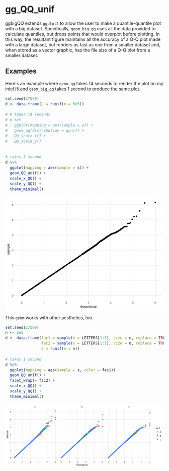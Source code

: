 <!-- README.md is generated from README.Rmd. Please edit that file -->
gg\_QQ\_unif
============

ggbigQQ extends `ggplot2` to allow the user to make a quantile-quantile plot with a big dataset. Specifically, `geom_big_qq` uses all the data provided to calculate quantiles, but drops points that would overplot before plotting. <!-- There's no use in having ten thousand points in a plot to define a line -- we can't even see most of them! --> In this way, the resultant figure maintains all the accuracy of a Q-Q plot made with a large dataset, but renders as fast as one from a smaller dataset and, when stored as a vector graphic, has the file size of a Q-Q plot from a smaller dataset.

Examples
--------

Here's an example where `geom_qq` takes 14 seconds to render the plot on my intel i5 and `geom_big_qq` takes 1 second to produce the same plot.

``` r
set.seed(27599)
d <- data.frame(s = runif(n = 5e5))

# # takes 14 seconds
# d %>%
#   ggplot(mapping = aes(sample = s)) +
#   geom_qq(distribution = qunif) +
#   QQ_scale_x() +
#   QQ_scale_y()


# takes 1 second
d %>%
  ggplot(mapping = aes(sample = s)) +
  geom_QQ_unif() +
  scale_x_QQ() +
  scale_y_QQ() +
  theme_minimal()
```

![](man/figures/README-example1-1.png)

This `geom` works with other aesthetics, too.

``` r
set.seed(27599)
n <- 5e5
d <- data.frame(fac1 = sample(x = LETTERS[1:3], size = n, replace = TRUE),
                fac2 = sample(x = LETTERS[1:3], size = n, replace = TRUE),
                s = runif(n = n))

# takes 1 second
d %>%
  ggplot(mapping = aes(sample = s, color = fac1)) +
  geom_QQ_unif() +
  facet_wrap(~ fac2) +
  scale_x_QQ() +
  scale_y_QQ() +
  theme_minimal()
```

![](man/figures/README-example2-1.png)
